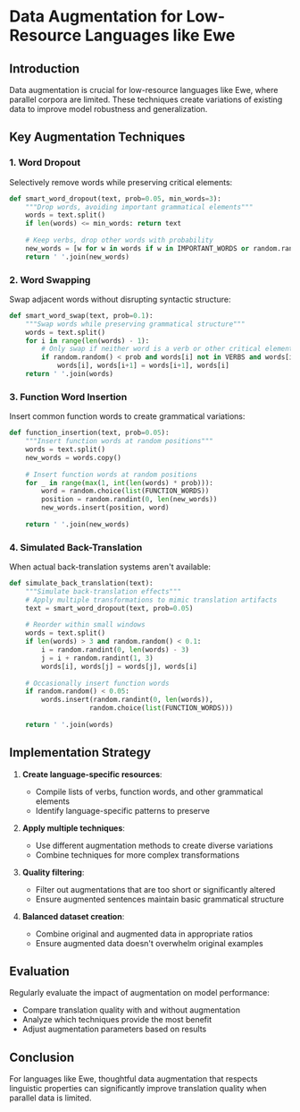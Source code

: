 # Data Augmentation for Low-Resource Languages like Ewe

## Introduction
Data augmentation is crucial for low-resource languages like Ewe, where parallel corpora are limited. These techniques create variations of existing data to improve model robustness and generalization.

## Key Augmentation Techniques

### 1. Word Dropout
Selectively remove words while preserving critical elements:

```python
def smart_word_dropout(text, prob=0.05, min_words=3):
    """Drop words, avoiding important grammatical elements"""
    words = text.split()
    if len(words) <= min_words: return text
    
    # Keep verbs, drop other words with probability
    new_words = [w for w in words if w in IMPORTANT_WORDS or random.random() > prob]
    return ' '.join(new_words)
```

### 2. Word Swapping
Swap adjacent words without disrupting syntactic structure:

```python
def smart_word_swap(text, prob=0.1):
    """Swap words while preserving grammatical structure"""
    words = text.split()
    for i in range(len(words) - 1):
        # Only swap if neither word is a verb or other critical element
        if random.random() < prob and words[i] not in VERBS and words[i+1] not in VERBS:
            words[i], words[i+1] = words[i+1], words[i]
    return ' '.join(words)
```

### 3. Function Word Insertion
Insert common function words to create grammatical variations:

```python
def function_insertion(text, prob=0.05):
    """Insert function words at random positions"""
    words = text.split()
    new_words = words.copy()
    
    # Insert function words at random positions
    for _ in range(max(1, int(len(words) * prob))):
        word = random.choice(list(FUNCTION_WORDS))
        position = random.randint(0, len(new_words))
        new_words.insert(position, word)
    
    return ' '.join(new_words)
```

### 4. Simulated Back-Translation
When actual back-translation systems aren't available:

```python
def simulate_back_translation(text):
    """Simulate back-translation effects"""
    # Apply multiple transformations to mimic translation artifacts
    text = smart_word_dropout(text, prob=0.05)
    
    # Reorder within small windows
    words = text.split()
    if len(words) > 3 and random.random() < 0.1:
        i = random.randint(0, len(words) - 3)
        j = i + random.randint(1, 3)
        words[i], words[j] = words[j], words[i]
    
    # Occasionally insert function words
    if random.random() < 0.05:
        words.insert(random.randint(0, len(words)), 
                    random.choice(list(FUNCTION_WORDS)))
    
    return ' '.join(words)
```

## Implementation Strategy

1. **Create language-specific resources**:
   - Compile lists of verbs, function words, and other grammatical elements
   - Identify language-specific patterns to preserve

2. **Apply multiple techniques**:
   - Use different augmentation methods to create diverse variations
   - Combine techniques for more complex transformations

3. **Quality filtering**:
   - Filter out augmentations that are too short or significantly altered
   - Ensure augmented sentences maintain basic grammatical structure

4. **Balanced dataset creation**:
   - Combine original and augmented data in appropriate ratios
   - Ensure augmented data doesn't overwhelm original examples

## Evaluation
Regularly evaluate the impact of augmentation on model performance:
- Compare translation quality with and without augmentation
- Analyze which techniques provide the most benefit
- Adjust augmentation parameters based on results

## Conclusion
For languages like Ewe, thoughtful data augmentation that respects linguistic properties can significantly improve translation quality when parallel data is limited.